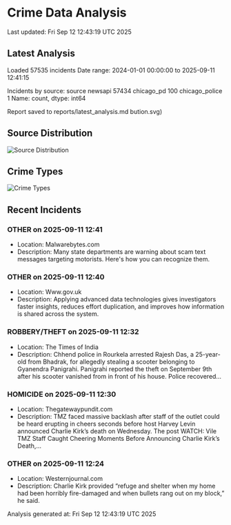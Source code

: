 # Crime Data Analysis
Last updated: Fri Sep 12 12:43:19 UTC 2025

## Latest Analysis

Loaded 57535 incidents
Date range: 2024-01-01 00:00:00 to 2025-09-11 12:41:15

Incidents by source:
source
newsapi           57434
chicago_pd          100
chicago_police        1
Name: count, dtype: int64

Report saved to reports/latest_analysis.md
bution.svg)

## Source Distribution
![Source Distribution](images/source_distribution.svg)

## Crime Types
![Crime Types](images/crime_types.svg)

## Recent Incidents

### OTHER on 2025-09-11 12:41
- Location: Malwarebytes.com
- Description: Many state departments are warning about scam text messages targeting motorists. Here's how you can recognize them.


### OTHER on 2025-09-11 12:40
- Location: Www.gov.uk
- Description: Applying advanced data technologies gives investigators faster insights, reduces effort duplication, and improves how information is shared across the system.


### ROBBERY/THEFT on 2025-09-11 12:32
- Location: The Times of India
- Description: Chhend police in Rourkela arrested Rajesh Das, a 25-year-old from Bhadrak, for allegedly stealing a scooter belonging to Gyanendra Panigrahi. Panigrahi reported the theft on September 9th after his scooter vanished from in front of his house. Police recovered…


### HOMICIDE on 2025-09-11 12:30
- Location: Thegatewaypundit.com
- Description: TMZ faced massive backlash after staff of the outlet could be heard erupting in cheers seconds before host Harvey Levin announced Charlie Kirk’s death on Wednesday.
The post WATCH: Vile TMZ Staff Caught Cheering Moments Before Announcing Charlie Kirk’s Death,…


### OTHER on 2025-09-11 12:24
- Location: Westernjournal.com
- Description: Charlie Kirk provided “refuge and shelter when my home had been horribly fire-damaged and when bullets rang out on my block,” he said.

Analysis generated at: Fri Sep 12 12:43:19 UTC 2025
